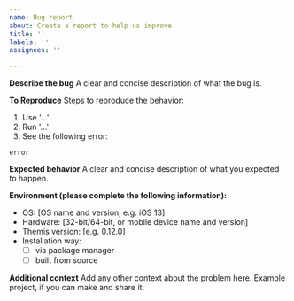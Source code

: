 ```yaml
---
name: Bug report
about: Create a report to help us improve
title: ''
labels: ''
assignees: ''

---
```


**Describe the bug**
A clear and concise description of what the bug is.

**To Reproduce**
Steps to reproduce the behavior:
1. Use '...'
2. Run '...'
3. See the following error:
```
error
```

**Expected behavior**
A clear and concise description of what you expected to happen.

**Environment (please complete the following information):**
- OS: [OS name and version, e.g. iOS 13]
- Hardware: [32-bit/64-bit, or mobile device name and version]
- Themis version: [e.g. 0.12.0]
- Installation way:
   - [ ] via package manager
   - [ ] built from source

**Additional context**
Add any other context about the problem here. Example project, if you can make and share it.
